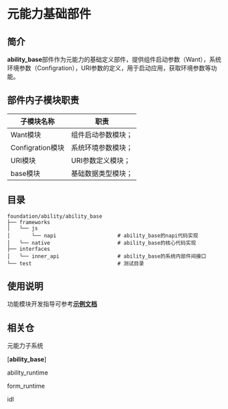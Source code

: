 # 元能力基础部件

## 简介

**ability_base**部件作为元能力的基础定义部件，提供组件启动参数（Want），系统环境参数（Configration），URI参数的定义，用于启动应用，获取环境参数等功能。

## 部件内子模块职责

| 子模块名称       | 职责                                                         |
| ---------------- | ------------------------------------------------------------|
| Want模块         | 组件启动参数模块；                                            |
| Configration模块 | 系统环境参数模块；                                            |
| URI模块          | URI参数定义模块；                                             |
| base模块         | 基础数据类型模块；                                            |

## 目录

```
foundation/ability/ability_base
├── frameworks
│   └── js
│       └── napi					# ability_base的napi代码实现
│   └── native 					    # ability_base的核心代码实现
├── interfaces
│   └── inner_api 				    # ability_base的系统内部件间接口 
└── test							# 测试目录
```

## 使用说明
功能模块开发指导可参考[**示例文档**](https://gitee.com/openharmony/docs/blob/master/zh-cn/application-dev/ability/Readme-CN.md)


## 相关仓
元能力子系统

[**ability_base**]

ability_runtime

form_runtime

idl
